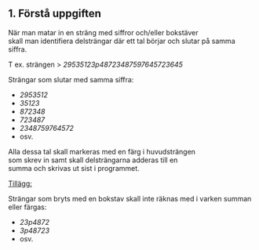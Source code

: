 ## 1. Förstå uppgiften

När man matar in en sträng med siffror och/eller bokstäver  
skall man identifiera delsträngar där ett tal börjar och slutar på samma siffra.

T ex. strängen > *29535123p48723487597645723645*

Strängar som slutar med samma siffra:
- *2953512*
- *35123*
- *872348*
- *723487*
- *2348759764572*
- osv.


Alla dessa tal skall markeras med en färg i huvudsträngen  
som skrev in samt skall delsträngarna adderas till en  
summa och skrivas ut sist i programmet.



<ins>Tillägg:</ins>

Strängar som bryts med en bokstav skall inte räknas med i varken summan eller färgas:

- *23p4872*
- *3p48723*
- osv.